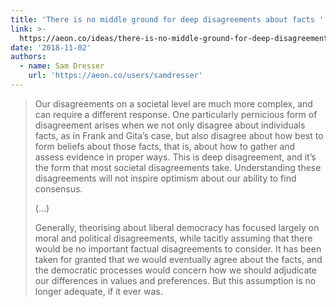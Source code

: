 ```yaml
---
title: 'There is no middle ground for deep disagreements about facts '
link: >-
  https://aeon.co/ideas/there-is-no-middle-ground-for-deep-disagreements-about-facts
date: '2018-11-02'
authors:
  - name: Sam Dresser
    url: 'https://aeon.co/users/samdresser'
---
```

> Our disagreements on a societal level are much more complex, and can require a different response. One particularly pernicious form of disagreement arises when we not only disagree about individuals facts, as in Frank and Gita’s case, but also disagree about how best to form beliefs about those facts, that is, about how to gather and assess evidence in proper ways. This is deep disagreement, and it’s the form that most societal disagreements take. Understanding these disagreements will not inspire optimism about our ability to find consensus.
>
> (...)
>
> Generally, theorising about liberal democracy has focused largely on moral and political disagreements, while tacitly assuming that there would be no important factual disagreements to consider. It has been taken for granted that we would eventually agree about the facts, and the democratic processes would concern how we should adjudicate our differences in values and preferences. But this assumption is no longer adequate, if it ever was.
